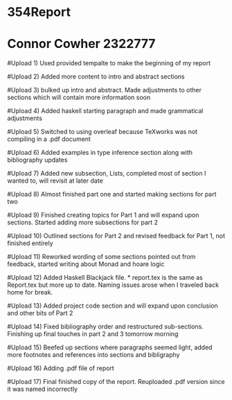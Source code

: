 # 354Report
# Connor Cowher 2322777


#Upload 1) Used provided tempalte to make the beginning of my report

#Upload 2) Added more content to intro and abstract sections

#Upload 3) bulked up intro and abstract. Made adjustments to other sections which will contain more information soon

#Upload 4) Added haskell starting paragraph and made grammatical adjustments

#Upload 5) Switched to using overleaf because TeXworks was not compiling in a .pdf document

#Upload 6) Added examples in type inference section along with bibliography updates

#Upload 7) Added new subsection, Lists, completed most of section I wanted to, will revisit at later date

#Upload 8) Almost finished part one and started making sections for part two

#Upload 9) Finished creating topics for Part 1 and will expand upon sections. Started adding more subsections for part 2

#Upload 10) Outlined sections for Part 2 and revised feedback for Part 1, not finished entirely

#Upload 11) Reworked wording of some sections pointed out from feedback, started writing about Monad and hoare logic

#Upload 12) Added Haskell Blackjack file. * report.tex is the same as Report.tex but more up to date. Naming issues arose when I traveled back home for break.

#Upload 13) Added project code section and will expand upon conclusion and other bits of Part 2

#Upload 14) Fixed bibliography order and restructured sub-sections. Finishing up final touches in part 2 and 3 tomorrow morning

#Upload 15) Beefed up sections where paragraphs seemed light, added more footnotes and references into sections and bibligraphy

#Upload 16) Adding .pdf file of report

#Upload 17) Final finished copy of the report. Reuploaded .pdf version since it was named incorrectly
